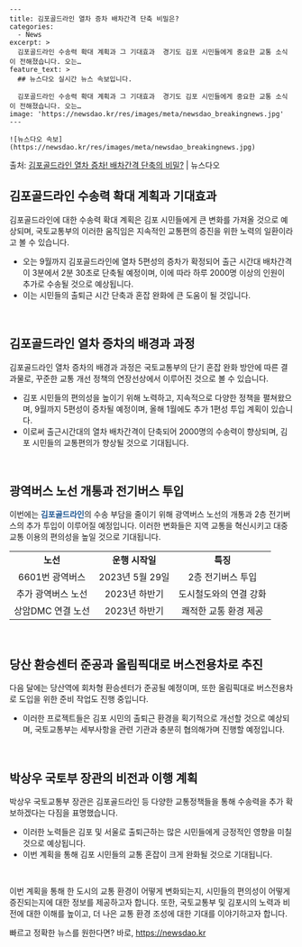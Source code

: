     ---
    title: 김포골드라인 열차 증차 배차간격 단축 비밀은?
    categories:
      - News
    excerpt: >
      김포골드라인 수송력 확대 계획과 그 기대효과  경기도 김포 시민들에게 중요한 교통 소식이 전해졌습니다. 오는…
    feature_text: >
      ## 뉴스다오 실시간 뉴스 속보입니다.
    
      김포골드라인 수송력 확대 계획과 그 기대효과  경기도 김포 시민들에게 중요한 교통 소식이 전해졌습니다. 오는…
    image: 'https://newsdao.kr/res/images/meta/newsdao_breakingnews.jpg'
    ---
    
    ![뉴스다오 속보](https://newsdao.kr/res/images/meta/newsdao_breakingnews.jpg)

<p>출처: <a href="https://newsdao.kr/4507" rel="dofollow">김포골드라인 열차 증차! 배차간격 단축의 비밀?</a> | 뉴스다오</p>

<h2 data-ke-size="size26">김포골드라인 수송력 확대 계획과 기대효과</h2>
김포골드라인에 대한 수송력 확대 계획은 김포 시민들에게 큰 변화를 가져올 것으로 예상되며, 국토교통부의 이러한 움직임은 지속적인 교통편의 증진을 위한 노력의 일환이라고 볼 수 있습니다.

<ul>
  <li>오는 9월까지 김포골드라인에 열차 5편성의 증차가 확정되어 출근 시간대 배차간격이 3분에서 2분 30초로 단축될 예정이며, 이에 따라 하루 2000명 이상의 인원이 추가로 수송될 것으로 예상됩니다.</li>
  <li>이는 시민들의 출퇴근 시간 단축과 혼잡 완화에 큰 도움이 될 것입니다.</li>
</ul>

<p data-ke-size="size16">&nbsp;</p>

<h2 data-ke-size="size26">김포골드라인 열차 증차의 배경과 과정</h2>
김포골드라인 열차 증차의 배경과 과정은 국토교통부의 단기 혼잡 완화 방안에 따른 결과물로, 꾸준한 교통 개선 정책의 연장선상에서 이루어진 것으로 볼 수 있습니다. 

<ul>
  <li>김포 시민들의 편의성을 높이기 위해 노력하고, 지속적으로 다양한 정책을 펼쳐왔으며, 9월까지 5편성이 증차될 예정이며, 올해 1월에도 추가 1편성 투입 계획이 있습니다.</li>
  <li>이로써 출근시간대의 열차 배차간격이 단축되어 2000명의 수송력이 향상되며, 김포 시민들의 교통편의가 향상될 것으로 기대됩니다.</li>
</ul>

<p data-ke-size="size16">&nbsp;</p>

<h2 data-ke-size="size26">광역버스 노선 개통과 전기버스 투입</h2>
이번에는 <b><span style="color: #1a5490;">김포골드라인</span></b>의 수송 부담을 줄이기 위해 광역버스 노선의 개통과 2층 전기버스의 추가 투입이 이루어질 예정입니다. 이러한 변화들은 지역 교통을 혁신시키고 대중교통 이용의 편의성을 높일 것으로 기대됩니다.

<table>
	<tr>
		<td style="text-align: center; height: 17px;"><b>노선</b></td>
		<td style="text-align: center; height: 17px;"><b>운행 시작일</b></td>
		<td style="text-align: center; height: 17px;"><b>특징</b></td>
	</tr>
	<tr>
		<td style="text-align: center; height: 17px;">6601번 광역버스</td>
		<td style="text-align: center; height: 17px;">2023년 5월 29일</td>
		<td style="text-align: center; height: 17px;">2층 전기버스 투입</td>
	</tr>
	<tr>
		<td style="text-align: center; height: 17px;">추가 광역버스 노선</td>
		<td style="text-align: center; height: 17px;">2023년 하반기</td>
		<td style="text-align: center; height: 17px;">도시철도와의 연결 강화</td>
	</tr>
	<tr>
		<td style="text-align: center; height: 17px;">상암DMC 연결 노선</td>
		<td style="text-align: center; height: 17px;">2023년 하반기</td>
		<td style="text-align: center; height: 17px;">쾌적한 교통 환경 제공</td>
	</tr>
</table>

<p data-ke-size="size16">&nbsp;</p>

<h2 data-ke-size="size26">당산 환승센터 준공과 올림픽대로 버스전용차로 추진</h2>
다음 달에는 당산역에 회차형 환승센터가 준공될 예정이며, 또한 올림픽대로 버스전용차로 도입을 위한 준비 작업도 진행 중입니다.

<ul>
  <li>이러한 프로젝트들은 김포 시민의 출퇴근 환경을 획기적으로 개선할 것으로 예상되며, 국토교통부는 세부사항을 관련 기관과 충분히 협의해가며 진행할 예정입니다.</li>
</ul>

<p data-ke-size="size16">&nbsp;</p>

<h2 data-ke-size="size26">박상우 국토부 장관의 비전과 이행 계획</h2>
박상우 국토교통부 장관은 김포골드라인 등 다양한 교통정책들을 통해 수송력을 추가 확보하겠다는 다짐을 표명했습니다.

<ul>
  <li>이러한 노력들은 김포 및 서울로 출퇴근하는 많은 시민들에게 긍정적인 영향을 미칠 것으로 예상됩니다.</li>
  <li>이번 계획을 통해 김포 시민들의 교통 혼잡이 크게 완화될 것으로 기대됩니다.</li>
</ul>

<p data-ke-size="size16">&nbsp;</p>

이번 계획을 통해 한 도시의 교통 환경이 어떻게 변화되는지, 시민들의 편의성이 어떻게 증진되는지에 대한 정보를 제공하고자 합니다. 또한, 국토교통부 및 김포시의 노력과 비전에 대한 이해를 높이고, 더 나은 교통 환경 조성에 대한 기대를 이야기하고자 합니다. 

빠르고 정확한 뉴스를 원한다면? 바로, <a href="https://newsdao.kr" rel="dofollow">https://newsdao.kr</a>


    
